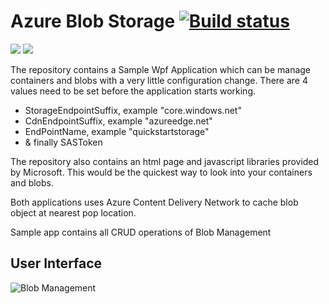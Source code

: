 # Azure Blob Storage [![Build status](https://ci.appveyor.com/api/projects/status/v10ou5ihunbctr3k?svg=true)](https://ci.appveyor.com/project/arghya-chowdhury/azuresamples-smfd5)

<a href="https://azuredeploy.net/" target="_blank"><img src="http://azuredeploy.net/deploybutton.png"/></a>
<a href="http://armviewer.azurewebsites.net/view?url=https%3A%2F%2Fraw.githubusercontent.com%2Farghya-chowdhury%2FAzureSamples%2Fmaster%2F01.AzureBlob%2CContentDeliveryNetwork%2Fazuredeploy.json" target="_blank">
    <img src="http://armviz.io/visualizebutton.png"/>
</a>

The repository contains a Sample Wpf Application which can be manage containers and blobs with a very little configuration change. 
There are 4 values need to be set before the application starts working.
* StorageEndpointSuffix, example "core.windows.net"
* CdnEndpointSuffix, example "azureedge.net"
* EndPointName, example "quickstartstorage"
* & finally SASToken
    
The repository also contains an html page and javascript libraries provided by Microsoft. This would be the quickest way to look into your containers and blobs.

Both applications uses Azure Content Delivery Network to cache blob object at nearest pop location.

Sample app contains all CRUD operations of Blob Management 

## User Interface
![Blob Management](https://github.com/arghya-chowdhury/AzureSamples/blob/master/02.AzureBlob,ContentDeliveryNetwork/ClientInterface.png)
